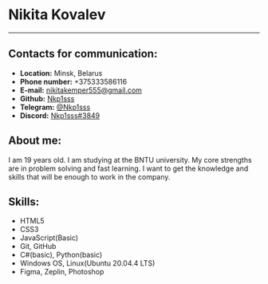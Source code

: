 # Nikita Kovalev

***

## Contacts for communication:
- **Location:** Minsk, Belarus
- **Phone number:** +375333586116
- **E-mail:** nikitakemper555@gmail.com
- **Github:** [Nkp1sss](https://github.com/Nkp1sss)
- **Telegram:** [@Nkp1sss](https://t.me/Nkp1sss)
- **Discord:** [Nkp1sss#3849](https://discordapp.com/users/440083230562058282/)

## About me:
I am 19 years old. I am studying at the BNTU university. My core strengths are in problem solving and fast learning. I want to get the knowledge and skills that will be enough to work in the company.

## Skills:
- HTML5
- CSS3
- JavaScript(Basic)
- Git, GitHub
- C#(basic), Python(basic)
- Windows OS, Linux(Ubuntu 20.04.4 LTS)
- Figma, Zeplin, Photoshop

